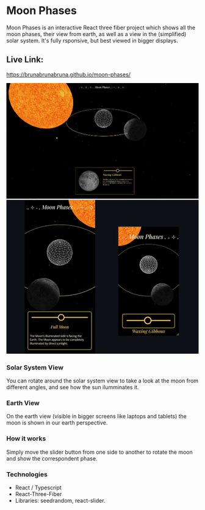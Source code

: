 # Moon Phases

Moon Phases is an interactive React three fiber project which shows all the moon phases, their view from earth, as well as a view in the (simplified) solar system. It's fully rsponsive, but best viewed in bigger displays.

## Live Link:

https://brunabrunabruna.github.io/moon-phases/

![desktop view screenshot](/public/img/screenshot-desktop.png)
![desktop view screenshot](/public/img/screenshot-mobile-both.png)

<!-- <p align="center">
  <img src="/public/img/screenshot-mobile-small.png" alt="small mobile view screenshot" width="200">
</p>
<p align="center">
  <img src="/public/img/screenshot-mobile.png" alt="mobile view screenshot" width="300">
</p> -->

### Solar System View

You can rotate around the solar system view to take a look at the moon from different angles, and see how the sun ilumminates it.

### Earth View

On the earth view (visible in bigger screens like laptops and tablets) the moon is shown in our earth perspective.

### How it works

Simply move the slider button from one side to another to rotate the moon and show the correspondent phase.

### Technologies

- React / Typescript
- React-Three-Fiber
- Libraries: seedrandom, react-slider.
